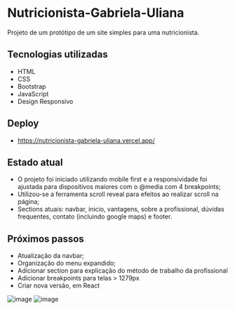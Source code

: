 # Nutricionista-Gabriela-Uliana

Projeto de um protótipo de um site simples para uma nutricionista.


## Tecnologias utilizadas
- HTML
- CSS
- Bootstrap
- JavaScript
- Design Responsivo

## Deploy
- https://nutricionista-gabriela-uliana.vercel.app/

## Estado atual
- O projeto foi iniciado utilizando mobile first e a responsividade foi ajustada para dispositivos maiores com o @media com 4 breakpoints;
- Utilizou-se a ferramenta scroll reveal para efeitos ao realizar scroll na página;
- Sections atuais: navbar, inicio, vantagens, sobre a profissional, dúvidas frequentes, contato (incluindo google maps) e footer.

## Próximos passos
- Atualização da navbar;
- Organização do menu expandido;
- Adicionar section para explicação do método de trabalho da profissional
- Adicionar breakpoints para telas > 1279px
- Criar nova versão, em React

![image](https://user-images.githubusercontent.com/105760278/203133532-16fd0e1f-4ac4-4247-83b0-1f05d8afae5d.png)
![image](https://user-images.githubusercontent.com/105760278/203135421-defbd7f1-2ce9-4793-bf50-27fb91309cee.png)

